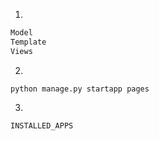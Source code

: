 1.

```bash
Model
Template
Views
```

2.

```
python manage.py startapp pages
```

3.

```python
INSTALLED_APPS
```

